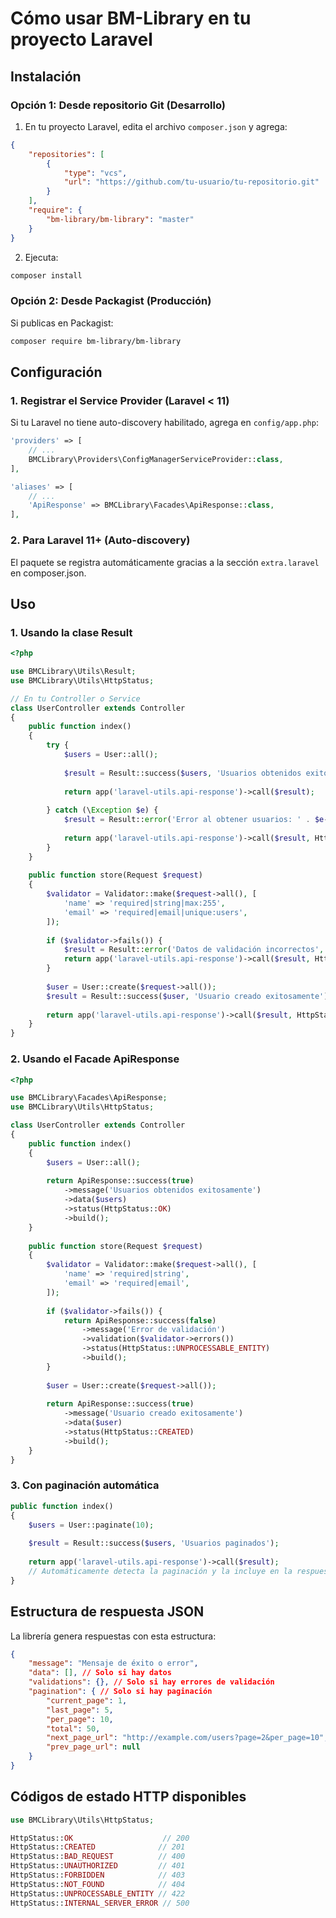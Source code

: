 # Cómo usar BM-Library en tu proyecto Laravel

## Instalación

### Opción 1: Desde repositorio Git (Desarrollo)

1. En tu proyecto Laravel, edita el archivo `composer.json` y agrega:

```json
{
    "repositories": [
        {
            "type": "vcs",
            "url": "https://github.com/tu-usuario/tu-repositorio.git"
        }
    ],
    "require": {
        "bm-library/bm-library": "master"
    }
}
```

2. Ejecuta:
```bash
composer install
```

### Opción 2: Desde Packagist (Producción)

Si publicas en Packagist:
```bash
composer require bm-library/bm-library
```

## Configuración

### 1. Registrar el Service Provider (Laravel < 11)

Si tu Laravel no tiene auto-discovery habilitado, agrega en `config/app.php`:

```php
'providers' => [
    // ...
    BMCLibrary\Providers\ConfigManagerServiceProvider::class,
],

'aliases' => [
    // ...
    'ApiResponse' => BMCLibrary\Facades\ApiResponse::class,
],
```

### 2. Para Laravel 11+ (Auto-discovery)

El paquete se registra automáticamente gracias a la sección `extra.laravel` en composer.json.

## Uso

### 1. Usando la clase Result

```php
<?php

use BMCLibrary\Utils\Result;
use BMCLibrary\Utils\HttpStatus;

// En tu Controller o Service
class UserController extends Controller
{
    public function index()
    {
        try {
            $users = User::all();
            
            $result = Result::success($users, 'Usuarios obtenidos exitosamente');
            
            return app('laravel-utils.api-response')->call($result);
            
        } catch (\Exception $e) {
            $result = Result::error('Error al obtener usuarios: ' . $e->getMessage());
            
            return app('laravel-utils.api-response')->call($result, HttpStatus::INTERNAL_SERVER_ERROR);
        }
    }
    
    public function store(Request $request)
    {
        $validator = Validator::make($request->all(), [
            'name' => 'required|string|max:255',
            'email' => 'required|email|unique:users',
        ]);
        
        if ($validator->fails()) {
            $result = Result::error('Datos de validación incorrectos', $validator->errors());
            return app('laravel-utils.api-response')->call($result, HttpStatus::UNPROCESSABLE_ENTITY);
        }
        
        $user = User::create($request->all());
        $result = Result::success($user, 'Usuario creado exitosamente');
        
        return app('laravel-utils.api-response')->call($result, HttpStatus::CREATED);
    }
}
```

### 2. Usando el Facade ApiResponse

```php
<?php

use BMCLibrary\Facades\ApiResponse;
use BMCLibrary\Utils\HttpStatus;

class UserController extends Controller
{
    public function index()
    {
        $users = User::all();
        
        return ApiResponse::success(true)
            ->message('Usuarios obtenidos exitosamente')
            ->data($users)
            ->status(HttpStatus::OK)
            ->build();
    }
    
    public function store(Request $request)
    {
        $validator = Validator::make($request->all(), [
            'name' => 'required|string',
            'email' => 'required|email',
        ]);
        
        if ($validator->fails()) {
            return ApiResponse::success(false)
                ->message('Error de validación')
                ->validation($validator->errors())
                ->status(HttpStatus::UNPROCESSABLE_ENTITY)
                ->build();
        }
        
        $user = User::create($request->all());
        
        return ApiResponse::success(true)
            ->message('Usuario creado exitosamente')
            ->data($user)
            ->status(HttpStatus::CREATED)
            ->build();
    }
}
```

### 3. Con paginación automática

```php
public function index()
{
    $users = User::paginate(10);
    
    $result = Result::success($users, 'Usuarios paginados');
    
    return app('laravel-utils.api-response')->call($result);
    // Automáticamente detecta la paginación y la incluye en la respuesta
}
```

## Estructura de respuesta JSON

La librería genera respuestas con esta estructura:

```json
{
    "message": "Mensaje de éxito o error",
    "data": [], // Solo si hay datos
    "validations": {}, // Solo si hay errores de validación
    "pagination": { // Solo si hay paginación
        "current_page": 1,
        "last_page": 5,
        "per_page": 10,
        "total": 50,
        "next_page_url": "http://example.com/users?page=2&per_page=10",
        "prev_page_url": null
    }
}
```

## Códigos de estado HTTP disponibles

```php
use BMCLibrary\Utils\HttpStatus;

HttpStatus::OK                    // 200
HttpStatus::CREATED              // 201
HttpStatus::BAD_REQUEST          // 400
HttpStatus::UNAUTHORIZED         // 401
HttpStatus::FORBIDDEN            // 403
HttpStatus::NOT_FOUND            // 404
HttpStatus::UNPROCESSABLE_ENTITY // 422
HttpStatus::INTERNAL_SERVER_ERROR // 500
```

